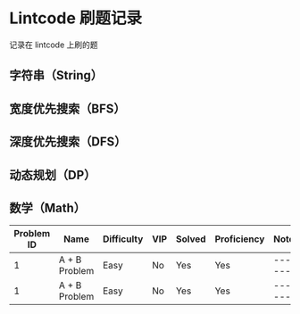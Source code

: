 # Lintcode 刷题记录

记录在 lintcode 上刷的题

## 字符串（String）


## 宽度优先搜索（BFS）


## 深度优先搜索（DFS）


## 动态规划（DP）

## 数学（Math）

| Problem ID | Name | Difficulty | VIP | Solved | Proficiency | Note |
| ------ | ------ | ------ | ------ | ------ | ------ | ------ |
| 1 | A + B Problem | Easy | No | Yes | Yes | ------ |
| 1 | A + B Problem | Easy | No | Yes | Yes | ------ |

